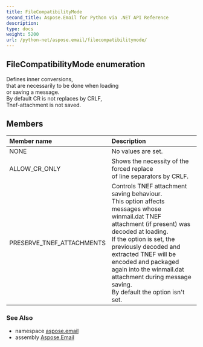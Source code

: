 ```yaml
---
title: FileCompatibilityMode
second_title: Aspose.Email for Python via .NET API Reference
description: 
type: docs
weight: 5200
url: /python-net/aspose.email/filecompatibilitymode/
---
```


## FileCompatibilityMode enumeration

Defines inner conversions, <br/>            that are necessarily to be done when loading <br/>            or saving a message. <br/>            By default CR is not replaces by CRLF, <br/>            Tnef-attachment is not saved.

## Members
| Member name | Description |
| :- | :- |
|NONE|No values are set.|
|ALLOW_CR_ONLY|Shows the necessity of the forced replace <br/>            of line separators by CRLF.|
|PRESERVE_TNEF_ATTACHMENTS|Controls TNEF attachment saving behaviour.<br/>            This option affects messages whose winmail.dat TNEF attachment (if present) was decoded at loading.<br/>            If the option is set, the previously decoded and extracted TNEF will be encoded and packaged again into the winmail.dat attachment during message saving.<br/>            By default the option isn't set.|

### See Also

* namespace [aspose.email](/email/python-net/aspose.email/)
* assembly [Aspose.Email](/email/python-net/)

